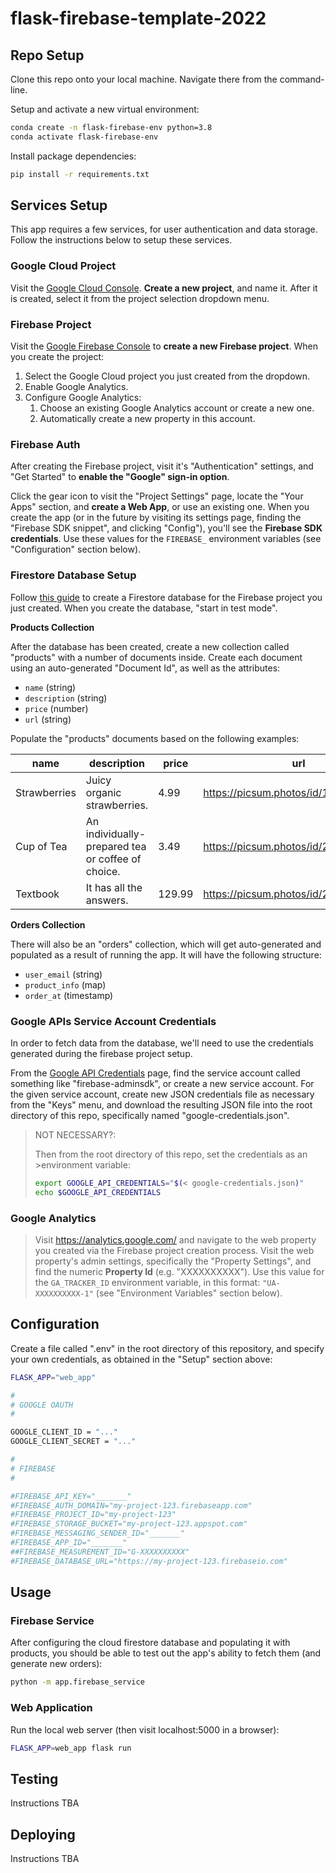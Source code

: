 # flask-firebase-template-2022


## Repo Setup

Clone this repo onto your local machine. Navigate there from the command-line.

Setup and activate a new virtual environment:

```sh
conda create -n flask-firebase-env python=3.8
conda activate flask-firebase-env
```

Install package dependencies:

```sh
pip install -r requirements.txt
```

## Services Setup

This app requires a few services, for user authentication and data storage. Follow the instructions below to setup these services.

### Google Cloud Project

Visit the [Google Cloud Console](https://console.cloud.google.com). **Create a new project**, and name it. After it is created, select it from the project selection dropdown menu.


### Firebase Project

Visit the [Google Firebase Console](https://console.firebase.google.com/) to **create a new Firebase project**. When you create the project:

  1. Select the Google Cloud project you just created from the dropdown.
  2. Enable Google Analytics.
  3. Configure Google Analytics:
     1. Choose an existing Google Analytics account or create a new one.
     2. Automatically create a new property in this account.

### Firebase Auth

After creating the Firebase project, visit it's "Authentication" settings, and "Get Started" to **enable the "Google" sign-in option**.

Click the gear icon to visit the "Project Settings" page, locate the "Your Apps" section, and **create a Web App**, or use an existing one. When you create the app (or in the future by visiting its settings page, finding the "Firebase SDK snippet", and clicking "Config"), you'll see the **Firebase SDK credentials**. Use these values for the `FIREBASE_` environment variables (see "Configuration" section below).

### Firestore Database Setup

Follow [this guide](https://firebase.google.com/docs/firestore/quickstart) to create a Firestore database for the Firebase project you just created. When you create the database, "start in test mode".

**Products Collection**

After the database has been created, create a new collection called "products" with a number of documents inside. Create each document using an auto-generated "Document Id", as well as the attributes:

  + `name` (string)
  + `description` (string)
  + `price` (number)
  + `url` (string)

Populate the "products" documents based on the following examples:

name | description | price | url
--- | --- | --- | ---
Strawberries | Juicy organic strawberries. | 4.99 | https://picsum.photos/id/1080/360/200
Cup of Tea | An individually-prepared tea or coffee of choice. | 3.49 | https://picsum.photos/id/225/360/200
Textbook | It has all the answers. | 129.99 | https://picsum.photos/id/24/360/200


**Orders Collection**

There will also be an "orders" collection, which will get auto-generated and populated as a result of running the app. It will have the following structure:

  + `user_email` (string)
  + `product_info` (map)
  + `order_at` (timestamp)



### Google APIs Service Account Credentials

In order to fetch data from the database, we'll need to use the credentials generated during the firebase project setup.

From the [Google API Credentials](https://console.cloud.google.com/apis/credentials?) page, find the service account called something like "firebase-adminsdk", or create a new service account. For the given service account, create new JSON credentials file as necessary from the "Keys" menu, and download the resulting JSON file into the root directory of this repo, specifically named "google-credentials.json".

> NOT NECESSARY?:
>
>Then from the root directory of this repo, set the credentials as an >environment variable:
>
>```sh
>export GOOGLE_API_CREDENTIALS="$(< google-credentials.json)"
>echo $GOOGLE_API_CREDENTIALS
> ```

### Google Analytics

> Visit https://analytics.google.com/ and navigate to the web property you created via the Firebase project creation process. Visit the web property's admin settings, specifically the "Property Settings", and find the numeric **Property Id** (e.g. "XXXXXXXXXX"). Use this value for the `GA_TRACKER_ID` environment variable, in this format: `"UA-XXXXXXXXXX-1"` (see "Environment Variables" section below).


## Configuration

Create a file called ".env" in the root directory of this repository, and specify your own credentials, as obtained in the "Setup" section above:

```sh
FLASK_APP="web_app"

#
# GOOGLE OAUTH
#

GOOGLE_CLIENT_ID = "..."
GOOGLE_CLIENT_SECRET = "..."

#
# FIREBASE
#

#FIREBASE_API_KEY="_______"
#FIREBASE_AUTH_DOMAIN="my-project-123.firebaseapp.com"
#FIREBASE_PROJECT_ID="my-project-123"
#FIREBASE_STORAGE_BUCKET="my-project-123.appspot.com"
#FIREBASE_MESSAGING_SENDER_ID="_______"
#FIREBASE_APP_ID="_______"
##FIREBASE_MEASUREMENT_ID="G-XXXXXXXXXX"
#FIREBASE_DATABASE_URL="https://my-project-123.firebaseio.com"
```




## Usage

### Firebase Service

After configuring the cloud firestore database and populating it with products, you should be able to test out the app's ability to fetch them (and generate new orders):

```sh
python -m app.firebase_service
```

### Web Application

Run the local web server (then visit localhost:5000 in a browser):

```sh
FLASK_APP=web_app flask run
```


## Testing

Instructions TBA



## Deploying

Instructions TBA
